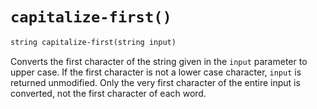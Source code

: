 # `capitalize-first()`

```xml
string capitalize-first(string input)
```

Converts the first character of the string given in the `input` parameter
to upper case. If the first character is not a lower case character, `input`
is returned unmodified. Only the very first character of the entire input is
converted, not the first character of each word.
